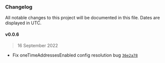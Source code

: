 ### Changelog

All notable changes to this project will be documented in this file. Dates are displayed in UTC.

#### v0.0.6

> 16 September 2022

- Fix oneTimeAddressesEnabled config resolution bug [`36e2a78`](https://github.com/fireblocks/fireblocks-web3-provider/commit/36e2a786ee9fc4602d7ca23d8ee097088aeb4e7c)

